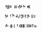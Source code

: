 <div class='block'>
<div class='line'>𒀲 𒊺𒉻𒈨𒌍</div>
<div class='line'>𒃻 𒁹𒋻𒄷𒁕𒉿𒄿</div>
<div class='line'>𒅆𒈬 𒁹𒈪𒌅𒉡</div>
</div>
